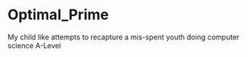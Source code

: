 # Optimal_Prime
My child like attempts to recapture a mis-spent youth doing computer science A-Level
